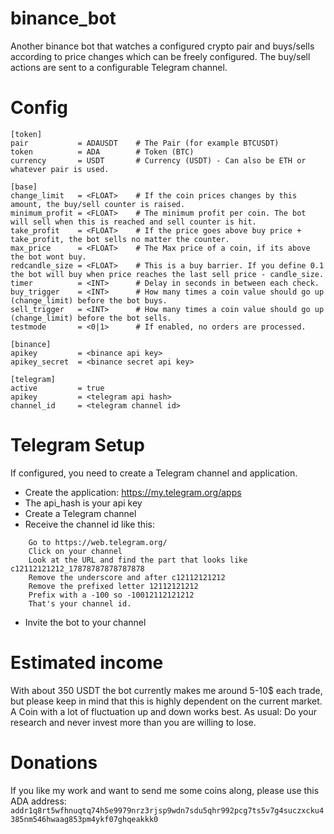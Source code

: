 # binance_bot
Another binance bot that watches a configured crypto pair and buys/sells according to price changes which can be freely
configured. The buy/sell actions are sent to a configurable Telegram channel.

# Config
````
[token]
pair           = ADAUSDT    # The Pair (for example BTCUSDT)
token          = ADA        # Token (BTC)
currency       = USDT       # Currency (USDT) - Can also be ETH or whatever pair is used.

[base]
change_limit   = <FLOAT>    # If the coin prices changes by this amount, the buy/sell counter is raised.
minimum_profit = <FLOAT>    # The minimum profit per coin. The bot will sell when this is reached and sell counter is hit.
take_profit    = <FLOAT>    # If the price goes above buy price + take_profit, the bot sells no matter the counter.
max_price      = <FLOAT>    # The Max price of a coin, if its above the bot wont buy.
redcandle_size = <FLOAT>    # This is a buy barrier. If you define 0.1 the bot will buy when price reaches the last sell price - candle_size.
timer          = <INT>      # Delay in seconds in between each check.
buy_trigger    = <INT>      # How many times a coin value should go up (change_limit) before the bot buys.
sell_trigger   = <INT>      # How many times a coin value should go up (change_limit) before the bot sells.
testmode       = <0|1>      # If enabled, no orders are processed.

[binance]
apikey         = <binance api key>
apikey_secret  = <binance secret api key>

[telegram]
active         = true
apikey         = <telegram api hash>
channel_id     = <telegram channel id>
````

# Telegram Setup
If configured, you need to create a Telegram channel and application.

* Create the application: https://my.telegram.org/apps
* The api_hash is your api key
* Create a Telegram channel
* Receive the channel id like this:
````
    Go to https://web.telegram.org/
    Click on your channel
    Look at the URL and find the part that looks like c12112121212_17878787878787878
    Remove the underscore and after c12112121212
    Remove the prefixed letter 12112121212
    Prefix with a -100 so -10012112121212
    That's your channel id.
````
* Invite the bot to your channel

# Estimated income
With about 350 USDT the bot currently makes me around 5-10$ each trade, but please keep in mind that this is highly
dependent on the current market. A Coin with a lot of fluctuation up and down works best. As usual: Do your research and
never invest more than you are willing to lose.

# Donations
If you like my work and want to send me some coins along, please use this ADA address:
``addr1q8rt5wfhnuqtq74h5e9979nrz3rjsp9wdn7sdu5qhr992pcg7ts5v7g4suczxcku4385nm546hwaag853pm4ykf07ghqeakkk0``
